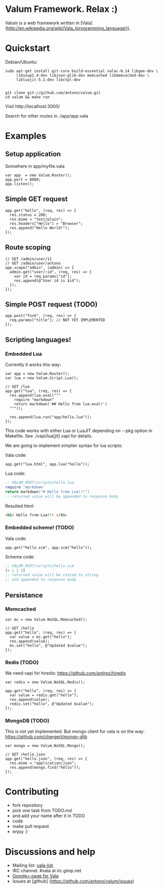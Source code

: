 # Valum Framework. Relax :)

Valum is a web framework written in [Vala](http://en.wikipedia.org/wiki/Vala_(programming_language\)).

# Quickstart

Debian/Ubuntu:


    sudo apt-get install git-core build-essential valac-0.14 libgee-dev \
         libsoup2.4-dev libjson-glib-dev memcached libmemcached-dev \
         libluajit-5.1-dev libctpl-dev


    git clone git://github.com/antono/valum.git
    cd valum && make run


Visit http://localhost:3000/

Search for other routes in ./app/app.vala

# Examples

## Setup application

Somwhere in app/myfile.vala

```vala
var app  = new Valum.Router();
app.port = 8080;
app.listen();
```

## Simple GET request


```vala
app.get("hello", (req, res) => {
  res.status = 200;
  res.mime = "text/plain";
  res.headers["Hello"] = "Browser";
  res.append("Hello World!");
});
```

## Route scoping

```vala
// GET /admin/user/11
// GET /admin/user/antono
app.scope("admin", (admin) => {
  admin.get("user/:id", (req, res) => {
    var id = req.params["id"];
    res.append(@"User id is $id");
  });
});
```

## Simple POST request (TODO)

```vala
app.post("form", (req, res) => {
  req.params["title"]; // NOT YET IMPLEMENTED
});
```

## Scripting languages!

### Embedded Lua

Currently it works this way:

```vala
var app = new Valum.Router();
var lua = new Valum.Script.Lua();

// GET /lua
app.get("lua", (req, res) => {
  res.append(lua.eval("""
    require "markdown"
    return markdown('## Hello from lua.eval!')
  """));

  res.append(lua.run("app/hello.lua"));
});
```

This code works with either Lua or LuaJIT depending
on --pkg option in Makefile. See ./vapi/lua[jit].vapi for
details.

We are going to implement simplier syntax for lua scripts:

Vala code:

```vala
app.get("lua.html", app.lua("hello"));
```

Lua code:

```lua
-- VALUM_ROOT/scripts/hello.lua
require 'markdown'
return markdown("# Hello from Lua!!!")
-- returned value will be appended to response body
```

Resulted html:

```html
<h1> Hello from Lua!!! </h1>
```

### Embedded scheme! (TODO)

Vala code:

```vala
app.get("hello.scm", app.scm("hello"));
```

Scheme code:

```scheme
;; VALUM_ROOT/scripts/hello.scm
(+ 1 2 3)
;; returned value will be casted to string
;; and appended to response body
```

## Persistance

### Memcached

```vala
var mc = new Valum.NoSQL.Memcached();

// GET /hello
app.get("hello", (req, res) => {
  var value = mc.get("hello");
  res.append(value);
  mc.set("hello", @"Updated $value");
});
```

### Redis (TODO)

We need vapi for hiredis: https://github.com/antirez/hiredis

```vala
var redis = new Valum.NoSQL.Redis();

app.get("hello", (req, res) => {
  var value = redis.get("hello");
  res.append(value);
  redis.set("hello", @"Updated $value");
});
```


### MongoDB (TODO)

This is not yet implemented. But mongo client for
vala is on the way: https://github.com/chergert/mongo-glib

```vala
var mongo = new Valum.NoSQL.Mongo();

// GET /hello.json
app.get("hello.json", (req, res) => {
  res.mime = "application/json";
  res.append(mongo.find("hello"));
});
```


# Contributing

 - fork repository
 - pick one task from TODO.md
 - and add your name after it in TODO
 - code
 - make pull request
 - enjoy :)

# Discussions and help

 - Mailing list: [vala-list](https://mail.gnome.org/mailman/listinfo/vala-list).
 - IRC channel: #vala at irc.gimp.net
 - [Google+ page for Vala](https://plus.google.com/115393489934129239313/)
 - Issues at [github] (https://github.com/antono/valum/issues)
